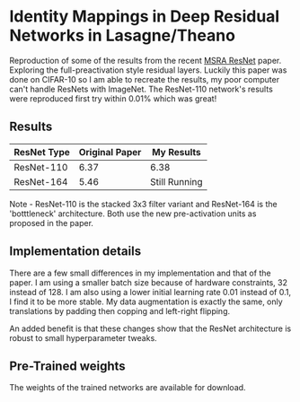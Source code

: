 # Identity Mappings in Deep Residual Networks in Lasagne/Theano

Reproduction of some of the results from the recent [MSRA ResNet](https://arxiv.org/abs/1603.05027) paper. Exploring the full-preactivation style residual layers. Luckily this paper was done on CIFAR-10 so I am able to recreate the results, my poor computer can't handle ResNets with ImageNet. The ResNet-110 network's results were reproduced first try within 0.01% which was great!

## Results

| ResNet Type | Original Paper | My Results |
| -----------|-----------|----------- |
| ResNet-110 | 6.37 | 6.38 |
| ResNet-164 | 5.46 | Still Running |

Note - ResNet-110 is the stacked 3x3 filter variant and ResNet-164 is the 'botttleneck' architecture. Both use the new pre-activation units as proposed in the paper.

## Implementation details

There are a few small differences in my implementation and that of the paper. I am using a smaller batch size because of hardware constraints, 32 instead of 128. I am also using a lower initial learning rate 0.01 instead of 0.1, I find it to be more stable. My data augmentation is exactly the same, only translations by padding then copping and left-right flipping.

An added benefit is that these changes show that the ResNet architecture is robust to small hyperparameter tweaks.

## Pre-Trained weights

The weights of the trained networks are available for download.
